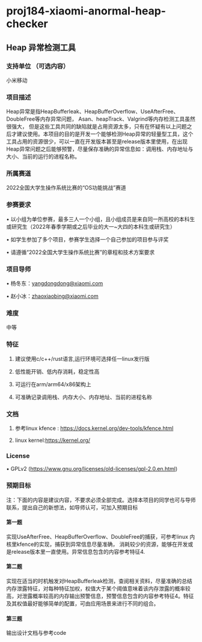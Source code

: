 # proj184-xiaomi-anormal-heap-checker

## Heap 异常检测工具

### 支持单位 （可选内容）

小米移动

### 项目描述

Heap异常是指HeapBufferleak、HeapBufferOverflow、UseAfterFree、DoubleFree等内存异常问题， Asan、heapTrack、Valgrind等内存检测工具虽然很强大， 但是这些工具共同的缺陷就是占用资源太多，只有在怀疑有以上问题之后才建议使用。本项目的目的是开发一个能够检测Heap异常的轻量型工具，这个工具占用的资源很少，可以一直在开发版本甚至是release版本里使用，在出现Heap异常问题之后能够预警，尽量保存准确的异常信息如：调用栈、内存地址与大小、当前的运行的进程名称。

### 所属赛道

2022全国大学生操作系统比赛的“OS功能挑战”赛道

### 参赛要求

• 以小组为单位参赛，最多三人一个小组，且小组成员是来自同一所高校的本科生或研究生（2022年春季学期或之后毕业的大一~大四的本科生或研究生）

• 如学生参加了多个项目，参赛学生选择一个自己参加的项目参与评奖

• 请遵循“2022全国大学生操作系统比赛”的章程和技术方案要求

### 项目导师

• 杨冬东：yangdongdong@xiaomi.com

• 赵小冰：zhaoxiaobing@xiaomi.com

### 难度

中等

### 特征

1. 建议使用c/c++/rust语言,运行环境可选择任一linux发行版

2. 低性能开销、低内存消耗，稳定性高

3. 可运行在arm/arm64/x86架构上

4. 可准确记录调用栈、内存大小、内存地址、当前的进程名称

### 文档

1. 参考linux kfence : https://docs.kernel.org/dev-tools/kfence.html

2. linux kernel:https://kernel.org/

### License

• GPLv2 (https://www.gnu.org/licenses/old-licenses/gpl-2.0.en.html)

### 预期目标

注：下面的内容是建议内容，不要求必须全部完成。选择本项目的同学也可与导师联系，提出自己的新想法，如导师认可，可加入预期目标

#### 第一题

实现UseAfterFree、HeapBufferOverflow、DoubleFree的捕获，可参考linux 内核里kfence的实现，捕获到异常信息尽量准确， 消耗较少的资源，能够在开发或是release版本里一直使用。异常信息包含的内容参考特征4.

#### 第二题

实现在适当的时机触发对HeapBufferleak检测，查阅相关资料，尽量准确的总结内存泄露特征，对每种特征加权，权值大于某个阈值意味着该内存泄露的概率较高，对泄露概率较高的内存输出预警信息，预警信息包含的内容参考特征4。特征及其权值最好能够简单的配置，可由应用场景来进行不同的组合。

#### 第三题

输出设计文档与参考code
